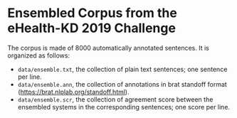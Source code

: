 # Ensembled Corpus from the eHealth-KD 2019 Challenge

The corpus is made of 8000 automatically annotated sentences. It is organized as follows:

- `data/ensemble.txt`, the collection of plain text sentences; one sentence per line.
- `data/ensemble.ann`, the collection of annotations in brat standoff format (https://brat.nlplab.org/standoff.html).
- `data/ensemble.scr`, the collection of agreement score between the ensembled systems in the corresponding sentences; one score per line.